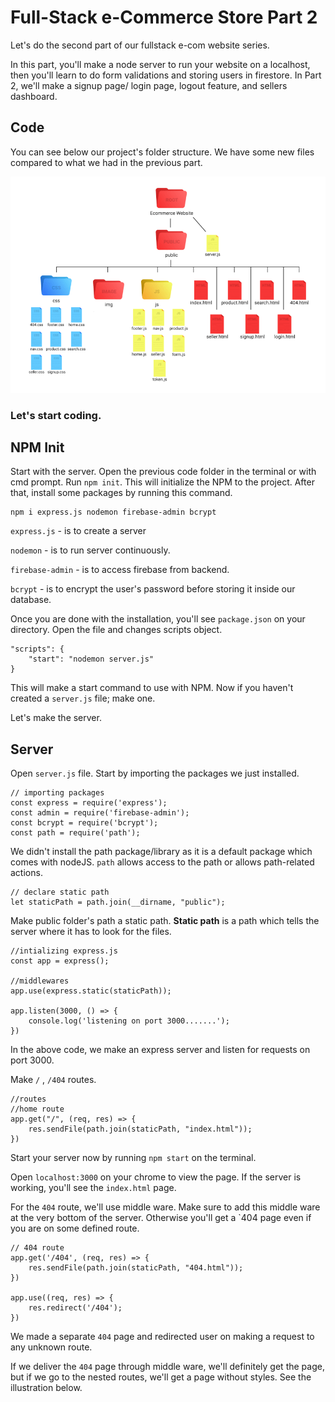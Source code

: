 # Full-Stack e-Commerce Store Part 2

Let's do the second part of our fullstack e-com website series. 

In this part, you'll make a node server to run your website on a localhost, then you'll learn to do form validations and storing users in firestore. In Part 2, we'll make a signup page/ login page, logout feature, and sellers dashboard.

## Code

You can see below our project's folder structure. We have some new files compared to what we had in the previous part.

![FolderStructure-2](https://github.com/DrVicki/ecommerce-guided-learning/blob/main/img/folderstructure2.png)

### Let's start coding.

## NPM Init

Start with the server. 
Open the previous code folder in the terminal or with cmd prompt. 
Run `npm init`. 
This will initialize the NPM to the project. After that, install some packages by running this command.

```
npm i express.js nodemon firebase-admin bcrypt
```
`express.js` - is to create a server

`nodemon` - is to run server continuously.

`firebase-admin` - is to access firebase from backend.

`bcrypt` - is to encrypt the user's password before storing it inside our database.

Once you are done with the installation, you'll see `package.json` on your directory. Open the file and changes scripts object.

```
"scripts": {
    "start": "nodemon server.js"
}
```

This will make a start command to use with NPM. Now if you haven't created a `server.js` file; make one. 

Let's make the server.

## Server

Open `server.js` file. Start by importing the packages we just installed.


```
// importing packages
const express = require('express');
const admin = require('firebase-admin');
const bcrypt = require('bcrypt');
const path = require('path');
```

We didn't install the path package/library as it is a default package which comes with nodeJS. `path` allows access to the path or allows path-related actions.


```
// declare static path
let staticPath = path.join(__dirname, "public");
```

Make public folder's path a static path. **Static path** is a path which tells the server where it has to look for the files.


```
//intializing express.js
const app = express();

//middlewares
app.use(express.static(staticPath));

app.listen(3000, () => {
    console.log('listening on port 3000.......');
})
```

In the above code, we make an express server and listen for requests on port 3000.

Make `/` , `/404` routes.

```
//routes
//home route
app.get("/", (req, res) => {
    res.sendFile(path.join(staticPath, "index.html"));
})
```

Start your server now by running `npm start` on the terminal. 

Open `localhost:3000` on your chrome to view the page. If the server is working, you'll see the `index.html` page.

For the `404` route, we'll use middle ware. Make sure to add this middle ware at the very bottom of the server. Otherwise you'll get a `404 page even if you are on some defined route.


```
// 404 route
app.get('/404', (req, res) => {
    res.sendFile(path.join(staticPath, "404.html"));
})

app.use((req, res) => {
    res.redirect('/404');
})
```

We made a separate `404` page and redirected user on making a request to any unknown route. 

If we deliver the `404` page through middle ware, we'll definitely get the page, but if we go to the nested routes, we'll get a page without styles. See the illustration below.

